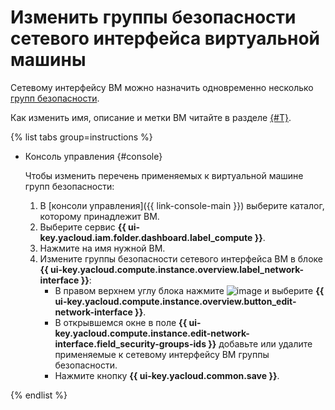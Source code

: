 # Изменить группы безопасности сетевого интерфейса виртуальной машины

Cетевому интерфейсу ВМ можно назначить одновременно несколько [групп безопасности](../../../vpc/operations/security-group-create.md).

Как изменить имя, описание и метки ВМ читайте в разделе [{#T}](vm-update.md).

{% list tabs group=instructions %}

- Консоль управления {#console}

  Чтобы изменить перечень применяемых к виртуальной машине групп безопасности:
  1. В [консоли управления]({{ link-console-main }}) выберите каталог, которому принадлежит ВМ.
  1. Выберите сервис **{{ ui-key.yacloud.iam.folder.dashboard.label_compute }}**.
  1. Нажмите на имя нужной ВМ.
  1. Измените группы безопасности сетевого интерфейса ВМ в блоке **{{ ui-key.yacloud.compute.instance.overview.label_network-interface }}**:
     * В правом верхнем углу блока нажмите ![image](../../../_assets/console-icons/ellipsis.svg) и выберите **{{ ui-key.yacloud.compute.instance.overview.button_edit-network-interface }}**.
     * В открывшемся окне в поле **{{ ui-key.yacloud.compute.instance.edit-network-interface.field_security-groups-ids }}** добавьте или удалите применяемые к сетевому интерфейсу ВМ группы безопасности.
     * Нажмите кнопку **{{ ui-key.yacloud.common.save }}**.

{% endlist %}
